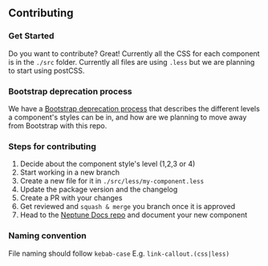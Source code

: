 ## Contributing

### Get Started

Do you want to contribute? Great! Currently all the CSS for each component is in the `./src` folder.
Currently all files are using `.less` but we are planning to start using postCSS.

### Bootstrap deprecation process

We have a [Bootstrap deprecation process](https://docs.google.com/document/d/1MzwORlGygaF87PE9mLuiGukj5V8Xxg-_20ni_DVDRYI/edit#heading=h.htdevm2wqr0o) that describes the different levels a component's styles can be in, and how are we planning to move away from Bootstrap with this repo.

### Steps for contributing

1. Decide about the component style's level (1,2,3 or 4)
2. Start working in a new branch
3. Create a new file for it in `./src/less/my-component.less`
4. Update the package version and the changelog
5. Create a PR with your changes
6. Get reviewed and `squash & merge` you branch once it is approved
7. Head to the [Neptune Docs repo](https://github.com/transferwise/neptune/tree/master/packages/docs) and document your new component

### Naming convention

File naming should follow `kebab-case`
E.g. `link-callout.(css|less)`
